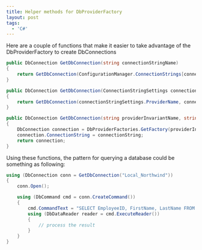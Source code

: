 ```yaml
---
title: Helper methods for DbProviderFactory
layout: post
tags:
  - 'C#'
---
```

Here are a couple of functions that make it easier to take advantage of the DbProviderFactory to create DbConnections

```csharp
public DbConnection GetDbConnection(string connectionStringName)
{
	return GetDbConnection(ConfigurationManager.ConnectionStrings[connectionStringName]);
}

public DbConnection GetDbConnection(ConnectionStringSettings connectionStringSettings)
{
	return GetDbConnection(connectionStringSettings.ProviderName, connectionStringSettings.ConnectionString);
}

public DbConnection GetDbConnection(string providerInvariantName, string connectionString)
{
	DbConnection connection = DbProviderFactories.GetFactory(providerInvariantName).CreateConnection();
	connection.ConnectionString = connectionString;
	return connection;
}
```

Using these functions, the pattern for querying a database could be something as following:

```csharp
using (DbConnection conn = GetDbConnection("Local_Northwind"))
{
	conn.Open();

	using (DbCommand cmd = conn.CreateCommand())
	{
		cmd.CommandText = "SELECT EmployeeID, FirstName, LastName FROM Employees";
		using (DbDataReader reader = cmd.ExecuteReader())
		{
			// process the result
		}
	}
}
```
